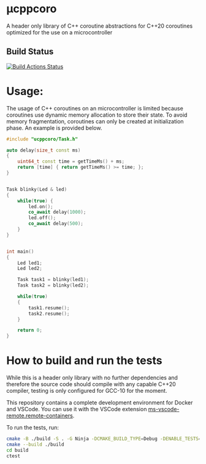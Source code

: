 

# µcppcoro
A header only library of C++ coroutine abstractions for C++20 coroutines optimized for the use on a microcontroller  

## Build Status
[![Build Actions Status](https://github.com/GrandChris/ucppcoro/workflows/Tests/badge.svg)](https://github.com/GrandChris/ucppcoro/actions)


# Usage:
The usage of C++ coroutines on an microcontroller is limited because coroutines use dynamic memory allocation to store their state. To avoid memory fragmentation, coroutines can only be 
created at initialization phase. An example is provided below.

``` C++
#include "ucppcoro/Task.h"

auto delay(size_t const ms) 
{
    uint64_t const time = getTimeMs() + ms;
    return [time] { return getTimeMs() >= time; };
}


Task blinky(Led & led) 
{
    while(true) {
        led.on();
        co_await delay(1000);
        led.off();
        co_await delay(500);
    }
}


int main()
{     
    Led led1;
    Led led2;

    Task task1 = blinky(led1); 
    Task task2 = blinky(led2); 

    while(true) 
    {
        task1.resume();
        task2.resume();
    }

    return 0; 
} 
```

# How to build and run the tests
While this is a header only library with no further dependencies and therefore the source code should compile with any capable C++20 compiler, testing is only configured for GCC-10 for the moment.  
  
This repository contains a complete development environment for Docker and VSCode. You can use it with the VSCode extension
[ms-vscode-remote.remote-containers](https://marketplace.visualstudio.com/items?itemName=ms-vscode-remote.remote-containers).  
  
To run the tests, run:

```bash
cmake -B ./build -S . -G Ninja -DCMAKE_BUILD_TYPE=Debug -DENABLE_TESTS=TRUE
cmake --build ./build
cd build
ctest
```